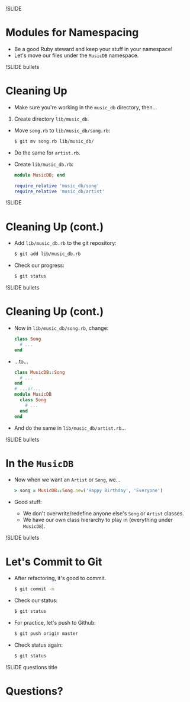!SLIDE
# Modules for Namespacing

* Be a good Ruby steward and keep your stuff in your namespace!
* Let's move our files under the `MusicDB` namespace.

!SLIDE bullets
# Cleaning Up

* Make sure you're working in the `music_db` directory, then...

1. Create directory `lib/music_db`.
+ Move `song.rb` to `lib/music_db/song.rb`:

    ```bash
    $ git mv song.rb lib/music_db/
    ```
+ Do the same for `artist.rb`.
+ Create `lib/music_db.rb`:

    ```ruby
    module MusicDB; end

    require_relative 'music_db/song'
    require_relative 'music_db/artist'
    ```

!SLIDE
# Cleaning Up (cont.)

* Add `lib/music_db.rb` to the git repository:

    ```bash
    $ git add lib/music_db.rb
    ```
* Check our progress:

    ```bash
    $ git status
    ```

!SLIDE bullets
# Cleaning Up (cont.)

* Now in `lib/music_db/song.rb`, change:

    ```ruby
    class Song
      # ...
    end
    ```
* ...to...

    ```ruby
    class MusicDB::Song
      # ...
    end
    # ...or...
    module MusicDB
      class Song
        # ...
      end
    end
    ```
* And do the same in `lib/music_db/artist.rb`...

!SLIDE bullets
# In the `MusicDB`

* Now when we want an `Artist` or `Song`, we...

    ```ruby
    > song = MusicDB::Song.new('Happy Birthday', 'Everyone')
    ```
* Good stuff:
    * We don't overwrite/redefine anyone else's `Song` or `Artist` classes.
    * We have our own class hierarchy to play in (everything under `MusicDB`).


!SLIDE bullets
# Let's Commit to Git

* After refactoring, it's good to commit.

    ```bash
    $ git commit -m
    ```
* Check our status:

    ```bash
    $ git status
    ```
* For practice, let's push to Github:

    ```bash
    $ git push origin master
    ```

* Check status again:

    ```bash
    $ git status
    ```

!SLIDE questions title

# Questions?
